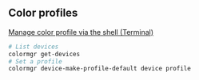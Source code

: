 ## Color profiles
[Manage color profile via the shell (Terminal)](http://askubuntu.com/a/621435)
```bash
# List devices
colormgr get-devices 
# Set a profile
colormgr device-make-profile-default device profile
```
